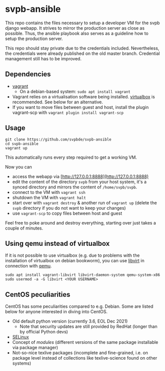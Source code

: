 svpb-ansible
============

This repo contains the files necessary to setup a developer VM for the svpb
django webapp.
It strives to mirror the production server as close as possible.
Thus, the ansible playbook also serves as a guideline how to setup the
production server.

This repo should stay private due to the credentials included.
Nevertheless, the credentials were already published on the old master branch.
Credential management still has to be improved.

Dependencies
------------
* [vagrant](https://developer.hashicorp.com/vagrant/downloads)
  * On a debian-based system: `sudo apt install vagrant`
* Vagrant relies on a virtualisation software being installed.
  [virtualbox](https://www.virtualbox.org/) is recommended.
  See below for an alternative.
* If you want to move files between guest and host, install the plugin 
  vagrant-scp with `vagrant plugin install vagrant-scp`

Usage
-----
```
git clone https://github.com/svpbde/svpb-ansible
cd svpb-ansible
vagrant up
```
This automatically runs every step required to get a working VM.

Now you can
* access the webapp via [http://127.0.0.1:8888](http://127.0.0.1:8888)
* edit the content of the directory `svpb` from your host system, it's a
  synced directory and mirrors the content of `/home/svpb/svpb`.
* connect to the VM with `vagrant ssh`
* shutdown the VM with `vagrant halt`
* start over with `vagrant destroy` & another run of `vagrant up` (delete
  the `svpb` directory if you do not want to keep your changes)
* use `vagrant-scp` to copy files between host and guest

Feel free to poke around and destroy everything, starting over just takes a 
couple of minutes.

Using qemu instead of virtualbox
--------------------------------
If it is not possible to use virtualbox (e.g. due to problems with the
installation of virtualbox on debian bookworm), you can use
[libvirt](https://vagrant-libvirt.github.io/vagrant-libvirt/installation.html#ubuntu--debian)
in connection with
[qemu](https://packages.debian.org/bookworm/qemu-system-x86).
```
sudo apt install vagrant-libvirt libvirt-daemon-system qemu-system-x86
sudo usermod -a -G libvirt <YOUR USERNAME>
```

CentOS peculiarities
--------------------
CentOS has some peculiarities compared to e.g. Debian.
Some are listed below for anyone interested in diving into CentOS.
* Old default python version (currently 3.6, EOL Dec 2021)
  * Note that security updates are still provided by RedHat (longer than by
    official Python devs)
* [SELinux](https://www.redhat.com/en/topics/linux/what-is-selinux)
* Concept of *modules* (different versions of the same package installable
  via package manager)
* Not-so-nice texlive packages (incomplete and fine-grained, i.e. on package
  level instead of collections like texlive-science found on other systems)
